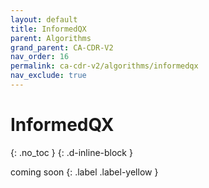 ```yaml
---
layout: default
title: InformedQX
parent: Algorithms
grand_parent: CA-CDR-V2
nav_order: 16
permalink: ca-cdr-v2/algorithms/informedqx
nav_exclude: true
---
```


# InformedQX
{: .no_toc }
{: .d-inline-block }

coming soon
{: .label .label-yellow }